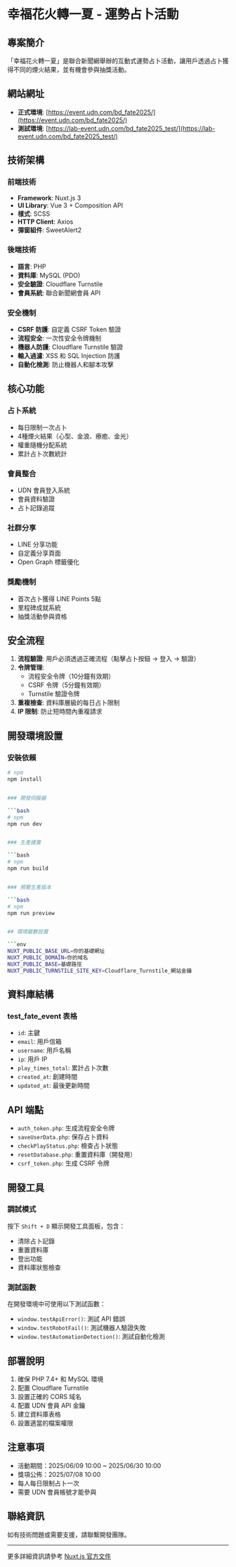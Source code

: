 # 幸福花火轉一夏 - 運勢占卜活動

## 專案簡介

「幸福花火轉一夏」是聯合新聞網舉辦的互動式運勢占卜活動，讓用戶透過占卜獲得不同的煙火結果，並有機會參與抽獎活動。

## 網站網址

- **正式環境**: [https://event.udn.com/bd_fate2025/](https://event.udn.com/bd_fate2025/)
- **測試環境**: [https://lab-event.udn.com/bd_fate2025_test/](https://lab-event.udn.com/bd_fate2025_test/)

## 技術架構

### 前端技術

- **Framework**: Nuxt.js 3
- **UI Library**: Vue 3 + Composition API
- **樣式**: SCSS
- **HTTP Client**: Axios
- **彈窗組件**: SweetAlert2

### 後端技術

- **語言**: PHP
- **資料庫**: MySQL (PDO)
- **安全驗證**: Cloudflare Turnstile
- **會員系統**: 聯合新聞網會員 API

### 安全機制

- **CSRF 防護**: 自定義 CSRF Token 驗證
- **流程安全**: 一次性安全令牌機制
- **機器人防護**: Cloudflare Turnstile 驗證
- **輸入過濾**: XSS 和 SQL Injection 防護
- **自動化檢測**: 防止機器人和腳本攻擊

## 核心功能

### 占卜系統

- 每日限制一次占卜
- 4種煙火結果（心型、金浪、療癒、金光）
- 權重隨機分配系統
- 累計占卜次數統計

### 會員整合

- UDN 會員登入系統
- 會員資料驗證
- 占卜記錄追蹤

### 社群分享

- LINE 分享功能
- 自定義分享頁面
- Open Graph 標籤優化

### 獎勵機制

- 首次占卜獲得 LINE Points 5點
- 里程碑成就系統
- 抽獎活動參與資格

## 安全流程

1. **流程驗證**: 用戶必須透過正確流程（點擊占卜按鈕 → 登入 → 驗證）
2. **令牌管理**:
   - 流程安全令牌（10分鐘有效期）
   - CSRF 令牌（5分鐘有效期）
   - Turnstile 驗證令牌
3. **重複檢查**: 資料庫層級的每日占卜限制
4. **IP 限制**: 防止短時間內重複請求

## 開發環境設置

### 安裝依賴

````bash
# npm
npm install


### 開發伺服器

```bash
# npm
npm run dev


### 生產建置

```bash
# npm
npm run build


### 預覽生產版本

```bash
# npm
npm run preview


## 環境變數設置

```env
NUXT_PUBLIC_BASE_URL=你的基礎網址
NUXT_PUBLIC_DOMAIN=你的域名
NUXT_PUBLIC_BASE=基礎路徑
NUXT_PUBLIC_TURNSTILE_SITE_KEY=Cloudflare_Turnstile_網站金鑰
````

## 資料庫結構

### test_fate_event 表格

- `id`: 主鍵
- `email`: 用戶信箱
- `username`: 用戶名稱
- `ip`: 用戶 IP
- `play_times_total`: 累計占卜次數
- `created_at`: 創建時間
- `updated_at`: 最後更新時間

## API 端點

- `auth_token.php`: 生成流程安全令牌
- `saveUserData.php`: 保存占卜資料
- `checkPlayStatus.php`: 檢查占卜狀態
- `resetDatabase.php`: 重置資料庫（開發用）
- `csrf_token.php`: 生成 CSRF 令牌

## 開發工具

### 調試模式

按下 `Shift + D` 顯示開發工具面板，包含：

- 清除占卜記錄
- 重置資料庫
- 登出功能
- 資料庫狀態檢查

### 測試函數

在開發環境中可使用以下測試函數：

- `window.testApiError()`: 測試 API 錯誤
- `window.testRobotFail()`: 測試機器人驗證失敗
- `window.testAutomationDetection()`: 測試自動化檢測

## 部署說明

1. 確保 PHP 7.4+ 和 MySQL 環境
2. 配置 Cloudflare Turnstile
3. 設置正確的 CORS 域名
4. 配置 UDN 會員 API 金鑰
5. 建立資料庫表格
6. 設置適當的檔案權限

## 注意事項

- 活動期間：2025/06/09 10:00 ~ 2025/06/30 10:00
- 獎項公佈：2025/07/08 10:00
- 每人每日限制占卜一次
- 需要 UDN 會員帳號才能參與

## 聯絡資訊

如有技術問題或需要支援，請聯繫開發團隊。

---

更多詳細資訊請參考 [Nuxt.js 官方文件](https://nuxt.com/docs/getting-started/introduction)
